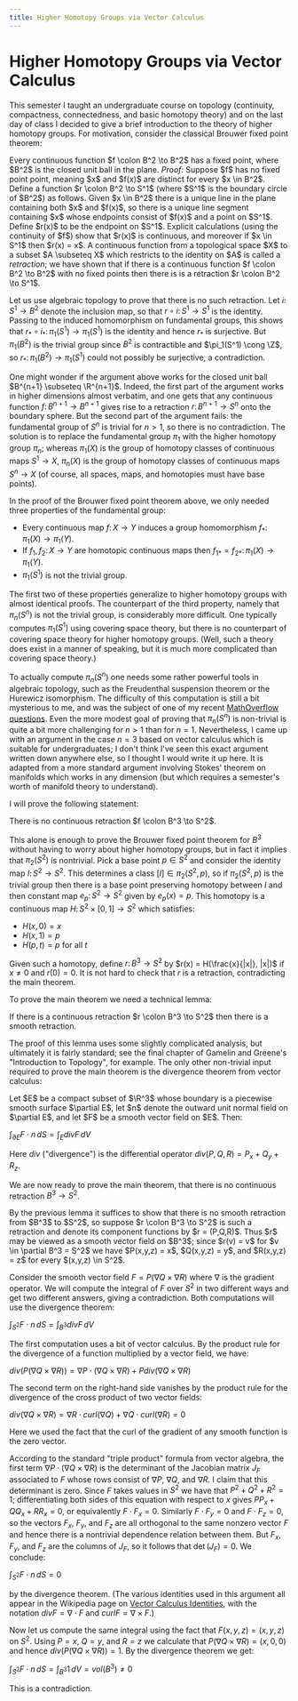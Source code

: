 ```yaml
---
title: Higher Homotopy Groups via Vector Calculus
---
```

# Higher Homotopy Groups via Vector Calculus

This semester I taught an undergraduate course on topology (continuity, compactness, connectedness, and basic homotopy theory) and on the last day of class I decided to give a brief introduction to the theory of higher homotopy groups. For motivation, consider the classical Brouwer fixed point theorem:

<div class="Theorem">
Every continuous function $f \colon B^2 \to B^2$ has a fixed point, where $B^2$ is the closed unit ball in the plane.
<em>Proof:</em>
Suppose $f$ has no fixed point point, meaning $x$ and $f(x)$ are distinct for every $x \in B^2$. Define a function $r \colon B^2 \to S^1$ (where $S^1$ is the boundary circle of $B^2$) as follows. Given $x \in B^2$ there is a unique line in the plane containing both $x$ and $f(x)$, so there is a unique line segment containing $x$ whose endpoints consist of $f(x)$ and a point on $S^1$. Define $r(x)$ to be the endpoint on $S^1$. Explicit calculations (using the continuity of $f$) show that $r(x)$ is continuous, and moreover if $x \in S^1$ then $r(x) = x$. A continuous function from a topological space $X$ to a subset $A \subseteq X$ which restricts to the identity on $A$ is called a <em>retraction</em>; we have shown that if there is a continuous function $f \colon B^2 \to B^2$ with no fixed points then there is is a retraction $r \colon B^2 \to S^1$.

Let us use algebraic topology to prove that there is no such retraction. Let $i \colon S^1 \to B^2$ denote the inclusion map, so that $r \circ i \colon S^1 \to S^1$ is the identity. Passing to the induced homomorphism on fundamental groups, this shows that $r_* \circ i_* \colon \pi_1(S^1) \to \pi_1(S^1)$ is the identity and hence $r_*$ is surjective. But $\pi_1(B^2)$ is the trivial group since $B^2$ is contractible and $\pi_1(S^1) \cong \Z$, so $r_* \colon \pi_1(B^2) \to \pi_1(S^1)$ could not possibly be surjective, a contradiction.
</div>

One might wonder if the argument above works for the closed unit ball $B^{n+1} \subseteq \R^{n+1}$. Indeed, the first part of the argument works in higher dimensions almost verbatim, and one gets that any continuous function $f \colon B^{n+1} \to B^{n+1}$ gives rise to a retraction $r \colon B^{n+1} \to S^n$ onto the boundary sphere. But the second part of the argument fails: the fundamental group of $S^n$ is trivial for $n > 1$, so there is no contradiction. The solution is to replace the fundamental group $\pi_1$ with the higher homotopy group $\pi_n$; whereas $\pi_1(X)$ is the group of homotopy classes of continuous maps $S^1 \to X$, $\pi_n(X)$ is the group of homotopy classes of continuous maps $S^n \to X$ (of course, all spaces, maps, and homotopies must have base points).

In the proof of the Brouwer fixed point theorem above, we only needed three properties of the fundamental group:

* Every continuous map $f \colon X \to Y$ induces a group homomorphism $f_\ast \colon \pi_1(X) \to \pi_1(Y)$.
* If $f_1, f_2 \colon X \to Y$ are homotopic continuous maps then ${f_1}_\ast = {f_2}_\ast \colon \pi_1(X) \to \pi_1(Y)$.
* $\pi_1(S^1)$ is not the trivial group.

The first two of these properties generalize to higher homotopy groups with almost identical proofs. The counterpart of the third property, namely that $\pi_n(S^n)$ is not the trivial group, is considerably more difficult. One typically computes $\pi_1(S^1)$ using covering space theory, but there is no counterpart of covering space theory for higher homotopy groups. (Well, such a theory does exist in a manner of speaking, but it is much more complicated than covering space theory.)

To actually compute $\pi_n(S^n)$ one needs some rather powerful tools in algebraic topology, such as the Freudenthal suspension theorem or the Hurewicz isomorphism. The difficulty of this computation is still a bit mysterious to me, and was the subject of one of my recent <a href="http://mathoverflow.net/questions/184920/why-is-it-so-hard-to-compute-pi-nsn">MathOverflow questions</a>. Even the more modest goal of proving that $\pi_n(S^n)$ is non-trivial is quite a bit more challenging for $n > 1$ than for $n = 1$. Nevertheless, I came up with an argument in the case $n = 3$ based on vector calculus which is suitable for undergraduates; I don't think I've seen this exact argument written down anywhere else, so I thought I would write it up here. It is adapted from a more standard argument involving Stokes' theorem on manifolds which works in any dimension (but which requires a semester's worth of manifold theory to understand).

I will prove the following statement:

<div class="Theorem">
There is no continuous retraction $f \colon B^3 \to S^2$.
</div>

This alone is enough to prove the Brouwer fixed point theorem for $B^3$ without having to worry about higher homotopy groups, but in fact it implies that $\pi_2(S^2)$ is nontrivial. Pick a base point $p \in S^2$ and consider the identity map $I \colon S^2 \to S^2$. This determines a class $[I] \in \pi_2(S^2,p)$, so if $\pi_2(S^2,p)$ is the trivial group then there is a base point preserving homotopy between $I$ and then constant map $e_p \colon S^2 \to S^2$ given by $e_p(x) = p$. This homotopy is a continuous map $H \colon S^2 \times [0,1] \to S^2$ which satisfies:

* $H(x,0) = x$
* $H(x,1) = p$
* $H(p,t) = p$ for all $t$

Given such a homotopy, define $r \colon B^3 \to S^2$ by $r(x) = H(\frac{x}{|x|}, |x|)$ if $x \neq 0$ and $r(0) = 0$. It is not hard to check that $r$ is a retraction, contradicting the main theorem.

To prove the main theorem we need a technical lemma:

<div class="Lemma">
If there is a continuous retraction $r \colon B^3 \to S^2$ then there is a smooth retraction.
</div>

The proof of this lemma uses some slightly complicated analysis, but ultimately it is fairly standard; see the final chapter of Gamelin and Greene's "Introduction to Topology", for example. The only other non-trivial input required to prove the main theorem is the divergence theorem from vector calculus:

<div class="Theorem">
Let $E$ be a compact subset of $\R^3$ whose boundary is a piecewise smooth surface $\partial E$, let $n$ denote the outward unit normal field on $\partial E$, and let $F$ be a smooth vector field on $E$. Then:

$\int_{\partial E} F \cdot n\, dS = \int_E div F\, dV$
</div>

Here $div$ ("divergence") is the differential operator $div(P,Q,R) = P_x + Q_y + R_z$.

We are now ready to prove the main theorem, that there is no continuous retraction $B^3 \to S^2$.

<div class="Proof">
By the previous lemma it suffices to show that there is no smooth retraction from $B^3$ to $S^2$, so suppose $r \colon B^3 \to S^2$ is such a retraction and denote its component functions by $r = (P,Q,R)$. Thus $r$ may be viewed as a smooth vector field on $B^3$; since $r(v) = v$ for $v \in \partial B^3 = S^2$ we have $P(x,y,z) = x$, $Q(x,y,z) = y$, and $R(x,y,z) = z$ for every $(x,y,z) \in S^2$.

Consider the smooth vector field $F = P(\nabla Q \times \nabla R)$ where $\nabla$ is the gradient operator. We will compute the integral of $F$ over $S^2$ in two different ways and get two different answers, giving a contradiction. Both computations will use the divergence theorem:

$\int_{S^2} F \cdot n\, dS = \int_{B^3} div F\, dV$

The first computation uses a bit of vector calculus. By the product rule for the divergence of a function multiplied by a vector field, we have:

$div(P (\nabla Q \times \nabla R)) = \nabla P \cdot (\nabla Q \times \nabla R) + P div(\nabla Q \times \nabla R)$

The second term on the right-hand side vanishes by the product rule for the divergence of the cross product of two vector fields:

$div(\nabla Q \times \nabla R) = \nabla R \cdot curl(\nabla Q) + \nabla Q \cdot curl(\nabla R) = 0$

Here we used the fact that the curl of the gradient of any smooth function is the zero vector.

According to the standard "triple product" formula from vector algebra, the first term $\nabla P \cdot (\nabla Q \times \nabla R)$ is the determinant of the Jacobian matrix $J_F$ associated to $F$ whose rows consist of $\nabla P$, $\nabla Q$, and $\nabla R$. I claim that this determinant is zero. Since $F$ takes values in $S^2$ we have that $P^2 + Q^2 + R^2 = 1$; differentiating both sides of this equation with respect to $x$ gives $P P_x + Q Q_x + R R_x = 0$, or equivalently $F \cdot F_x = 0$. Similarly $F \cdot F_y = 0$ and $F \cdot F_z = 0$, so the vectors $F_x$, $F_y$, and $F_z$ are all orthogonal to the same nonzero vector $F$ and hence there is a nontrivial dependence relation between them. But $F_x$, $F_y$, and $F_z$ are the columns of $J_F$, so it follows that $\det(J_F) = 0$. We conclude:

$\int_{S^2} F \cdot n\, dS = 0$

by the divergence theorem. (The various identities used in this argument all appear in the Wikipedia page on <a href="http://en.wikipedia.org/wiki/Vector_calculus_identities">Vector Calculus Identities</a>, with the notation $div F = \nabla \cdot F$ and $curl F = \nabla \times F$.)

Now let us compute the same integral using the fact that $F(x,y,z) = (x,y,z)$ on $S^2$. Using $P = x$, $Q = y$, and $R = z$ we calculate that $P (\nabla Q \times \nabla R) = (x,0,0)$ and hence $div(P (\nabla Q \times \nabla R)) = 1$. By the divergence theorem we get:

$\int_{S^2} F \cdot n\, dS = \int_{B^3} 1\, dV = vol(B^3) \neq 0$

This is a contradiction.
</div>
